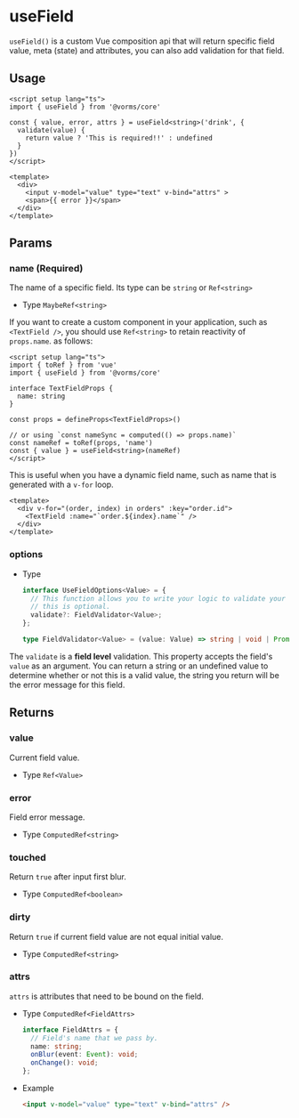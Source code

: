 # useField

`useField()` is a custom Vue composition api that will return specific field value, meta (state) and attributes, you can also add validation for that field.

## Usage

```vue
<script setup lang="ts">
import { useField } from '@vorms/core'

const { value, error, attrs } = useField<string>('drink', {
  validate(value) {
    return value ? 'This is required!!' : undefined
  }
})
</script>

<template>
  <div>
    <input v-model="value" type="text" v-bind="attrs" >
    <span>{{ error }}</span>
  </div>
</template>
```

## Params

### name (Required)

The name of a specific field. Its type can be `string` or `Ref<string>`

- Type `MaybeRef<string>`

If you want to create a custom component in your application, such as `<TextField />`, you should use `Ref<string>` to retain reactivity of `props.name`. as follows:

```vue
<script setup lang="ts">
import { toRef } from 'vue'
import { useField } from '@vorms/core'

interface TextFieldProps {
  name: string
}

const props = defineProps<TextFieldProps>()

// or using `const nameSync = computed(() => props.name)`
const nameRef = toRef(props, 'name')
const { value } = useField<string>(nameRef)
</script>
```

This is useful when you have a dynamic field name, such as name that is generated with a `v-for` loop.

```vue
<template>
  <div v-for="(order, index) in orders" :key="order.id">
    <TextField :name="`order.${index}.name`" />
  </div>
</template>
```

### options

- Type

  ```ts
  interface UseFieldOptions<Value> = {
    // This function allows you to write your logic to validate your field, 
    // this is optional.
    validate?: FieldValidator<Value>;
  };

  type FieldValidator<Value> = (value: Value) => string | void | Promise<string | void>;
  ```

The `validate` is a **field level** validation. This property accepts the field's `value` as an argument. You can return a string or an undefined value to determine whether or not this is a valid value, the string you return will be the error message for this field.

## Returns

### value

Current field value.

- Type `Ref<Value>`

### error

Field error message.

- Type `ComputedRef<string>`

### touched

Return `true` after input first blur.

- Type `ComputedRef<boolean>`

### dirty

Return `true` if current field value are not equal initial value.

- Type `ComputedRef<string>`

### attrs

`attrs` is attributes that need to be bound on the field.

- Type `ComputedRef<FieldAttrs>`

  ```ts
  interface FieldAttrs = {
    // Field's name that we pass by.
    name: string;
    onBlur(event: Event): void;
    onChange(): void;
  };
  ```

- Example

  ```html
  <input v-model="value" type="text" v-bind="attrs" />
  ```

